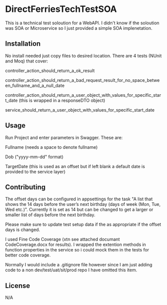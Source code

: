 # DirectFerriesTechTestSOA

This is a technical test soloution for a WebAPI. I didn't know if the soloution was SOA or Microservice so I just provided a simple SOA implenetation.

## Installation

No install needed just copy files to desired location. There are 4 tests (NUnit and Moq) that cover:

controller_action_should_return_a_ok_result

controller_action_should_return_a_bad_request_result_for_no_space_between_fullname_and_a_null_date

controller_action_should_return_a_user_object_with_values_for_specific_start_date (this is wrapped in a responseDTO object)

service_should_return_a_user_object_with_values_for_specific_start_date

## Usage

Run Project and enter parameters in Swagger. These are:

Fullname (needs a space to denote fullname)

Dob ("yyyy-mm-dd" format)

TargetDate (this is used as an offset but if left blank a default date is provided to the service layer)

## Contributing

The offset days can be configured in appsettings for the task "A list that shows the 14 days before the user’s next birthday (days of week (Mon, Tue, Wed etc.)".
Currently it is set as 14 but can be changed to get a larger or smaller list of days before the next birthday.

Please make sure to update test setup data if the as appropriate if the offset days is changed.

I used Fine Code Coverage (xtn see attached documant CodeCoverage.docx for results). I wrapped the extention methods in function properties in the service so i could mock them in the tests for better code coverage.

Normally I would include a .gitignore file however since I am just adding code to a non dev/test/uat/sit/prod repo I have omitted this item.

## License

N/A
